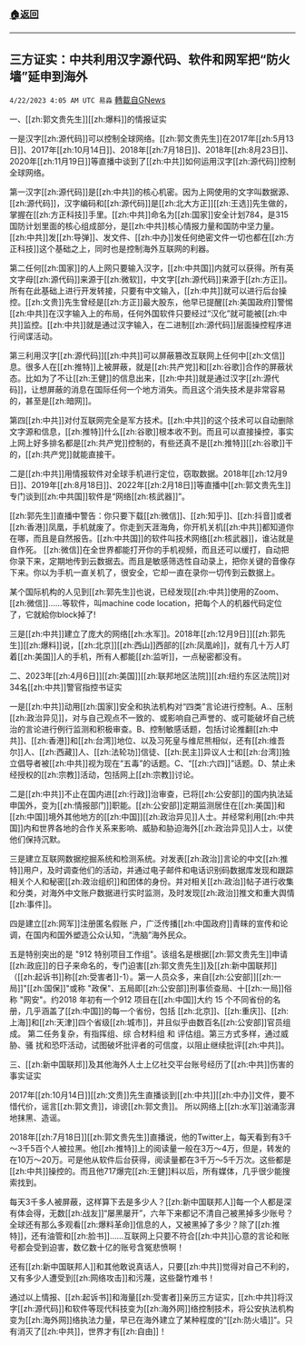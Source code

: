 ###  [:house:返回](README.md)
---


## 三方证实：中共利用汉字源代码、软件和网军把“防火墙”延申到海外
`4/22/2023 4:05 AM UTC 易淼` [轉載自GNews](https://gnews.org/articles/1245684)

         
一、[[zh:郭文贵先生]][[zh:爆料]]的情报证实

一是汉字[[zh:源代码]]可以控制全球网络。[[zh:郭文贵先生]]在2017年[[zh:5月13日]]、2017年[[zh:10月14日]]、2018年[[zh:7月18日]]、2018年[[zh:8月23日]]、2020年[[zh:11月19日]]等直播中谈到了[[zh:中共]]如何运用汉字[[zh:源代码]]控制全球网络。

第一汉字[[zh:源代码]]是[[zh:中共]]的核心机密。因为上网使用的文字叫数据源、[[zh:源代码]]，汉字编码和[[zh:源代码]]是[[zh:北大方正]][[zh:王选]]先生做的，掌握在[[zh:方正科技]]手里。[[zh:中共]]命名为[[zh:国家]]安全计划784，是315国防计划里面的核心组成部分，是[[zh:中共]]核心情报力量和国防中坚力量。[[zh:中共]]发[[zh:导弹]]、发文件、[[zh:中办]]发任何绝密文件一切也都在[[zh:方正科技]]这个基础之上，同时也是控制海外互联网的利器。

第二任何[[zh:国家]]的人上网只要输入汉字，[[zh:中共国]]内就可以获得。所有英文字母[[zh:源代码]]来源于[[zh:微软]]，中文字[[zh:源代码]]来源于[[zh:方正]]。所有在此基础上进行开发转接，只要有中文输入，[[zh:中共]]就可以进行后台操控。[[zh:文贵]]先生曾经是[[zh:方正]]最大股东，他早已提醒[[zh:美国政府]]警惕[[zh:中共]]在汉字输入上的布局，任何外国软件只要经过“汉化”就可能被[[zh:中共]]监控。[[zh:中共]]就是通过汉字输入，在二进制[[zh:源代码]]层面操控程序进行间谍活动。

第三利用汉字[[zh:源代码]][[zh:中共]]可以屏蔽篡改互联网上任何中[[zh:文信]]息。很多人在[[zh:推特]]上被屏蔽，就是[[zh:共产党]]和[[zh:谷歌]]合作的屏蔽状态。比如为了不让[[zh:王健]]的信息出来，[[zh:中共]]就是通过汉字[[zh:源代码]]，让想屏蔽的消息在国际任何一个地方消失。而且这个消失技术是非常容易的，甚至是[[zh:暗网]]。

第四[[zh:中共]]对付互联网完全是军方技术。[[zh:中共]]的这个技术可以自动删除文字源和信息，[[zh:推特]]什么[[zh:谷歌]]根本收不到。而且可以直接操控，事实上网上好多排名都是[[zh:共产党]]控制的，有些还真不是[[zh:推特]][[zh:谷歌]]干的，[[zh:共产党]]就能直接干。

二是[[zh:中共]]用情报软件对全球手机进行定位，窃取数据。2018年[[zh:12月9日]]、2019年[[zh:8月18日]]、2022年[[zh:2月18日]]等直播中[[zh:郭文贵先生]]专门谈到[[zh:中共国]]软件是“网络[[zh:核武器]]”。

[[zh:郭先生]]直播中警告：你只要下载[[zh:微信]]、[[zh:知乎]]、[[zh:抖音]]或者[[zh:香港]]凤凰，手机就废了。你走到天涯海角，你开机关机[[zh:中共]]都知道你在哪，而且是自然报告。[[zh:中共国]]的软件叫技术网络[[zh:核武器]]，谁沾就是自作死。 [[zh:微信]]在全世界都能打开你的手机视频，而且还可以缓打，自动把你录下来，定期地传到云数据去。而且是敏感筛选性自动录上，把你关键的音像存下来。你以为手机一直关机了，很安全，它却一直在录你一切传到云数据上。

某个国际机构的人见到[[zh:郭先生]]也说，已经发现[[zh:中共]]使用的Zoom、[[zh:微信]]……等软件，叫machine code location，把每个人的机器代码定位了，它就給你block掉了!

三是[[zh:中共]]建立了庞大的网络[[zh:水军]]。2018年[[zh:12月9日]][[zh:郭先生]][[zh:爆料]]说，[[zh:北京]][[zh:西山]]西部的[[zh:凤凰岭]]，就有几十万人盯着[[zh:美国]]人的手机，所有人都能[[zh:监听]]，一点秘密都没有。

二、2023年[[zh:4月6日]][[zh:美国]][[zh:联邦地区法院]][[zh:纽约东区法院]]对34名[[zh:中共]]警官指控书证实

一是[[zh:中共]]动用[[zh:国家]]安全和执法机构对“四类”言论进行控制。A.、压制[[zh:政治异见]]，对与自己观点不一致的、或影响自己声誉的、或可能破坏自己统治的言论进行例行监测和积极审查。B、控制敏感话题，包括讨论推翻[[zh:中共]]、[[zh:香港]]和[[zh:台湾]]地位、以及习死皇与维尼熊相似，还有[[zh:维吾尔]]人、[[zh:西藏]]人、[[zh:法轮功]]信徒、[[zh:民主]]异议人士和[[zh:台湾]]独立倡导者被[[zh:中共]]视为现在“五毒”的话题。C、“[[zh:六四]]”话题。D、禁止未经授权的[[zh:宗教]]活动，包括网上[[zh:宗教]]讨论。  

二是[[zh:中共]]不止在国内进[[zh:行政]]治审查，已将[[zh:公安部]]的国内执法延申国外，变为[[zh:情报部门]]职能。[[zh:公安部]]定期监测居住在[[zh:美国]]和[[zh:中国]]境外其他地方的[[zh:中国]][[zh:政治异见]]人士。并经常利用[[zh:中共国]]内和世界各地的合作关系来影响、威胁和胁迫海外[[zh:政治异见]]人士，以使他们保持沉默。

三是建立互联网数据挖掘系统和检测系统。对发表[[zh:政治]]言论的中文[[zh:推特]]用户，及时调查他们的活动，并通过电子邮件和电话识别码数据库发现和跟踪相关个人和秘密[[zh:政治组织]]和团体的身份。并对相关[[zh:政治]]帖子进行收集和分类，对海外中文账户数据进行实时监测，及时发现[[zh:政治]]推文和重大舆情[[zh:事件]]。

四是建立[[zh:网军]]注册匿名假账 户，广泛传播[[zh:中国政府]]青睐的宣传和论调，在国内和国外塑造公众认知，“洗脑”海外民众。

五是特别突出的是 "912 特别项目工作组"。该组名是根据[[zh:郭文贵先生]]申请[[zh:政庇]]的日子来命名的，专门迫害[[zh:郭文贵先生]]及[[zh:新中国联邦]]（[[zh:起诉书]]称[[zh:受害者]]-1）。第一人员众多，来自[[zh:公安部]][[zh:一局]]"[[zh:国保]]"或称 "政保"、五局即[[zh:公安部]]刑事侦查局、十[[zh:一局]]俗称 "网安"。约2018 年初有一个912 项目在[[zh:中国]]大约 15 个不同省份的名册，几乎涵盖了[[zh:中国]]的每一个省份，包括 [[zh:北京]]、[[zh:重庆]]、[[zh:上海]]和[[zh:天津]]四个省级[[zh:城市]]，并且似乎由数百名[[zh:公安部]]官员组成。 第二任务复杂，有指挥组、综 合材料组 和 评估组。第三方式多样，通过威胁、骚 扰和恐吓活动，试图破坏批评者的可信度，以阻止继续批评[[zh:中共]]。

三、[[zh:新中国联邦]]及其他海外人士上亿社交平台账号经历了[[zh:中共]]伤害的事实证实         

2017年[[zh:10月14日]][[zh:文贵]]先生直播谈到[[zh:中共]][[zh:中办]]文件，要不惜代价，谣言[[zh:郭文贵]]，诽谤[[zh:郭文贵]]。 所以网络上[[zh:水军]]汹涌澎湃地抹黑、造谣。

2018年[[zh:7月18日]][[zh:郭文贵先生]]直播说，他的Twitter上，每天看到有3千～3千5百个人被拉黑。他[[zh:推特]]上的阅读量一般在3万～4万，但是，转发的在10万～20万。可是他从软件后台获得，阅读量都在3千万～5千万次。这些都是[[zh:中共]]操控的。而且他717爆完[[zh:王健]]料以后，所有媒体，几乎很少能搜索找到。 

每天3千多人被屏蔽，这样算下去是多少人？[[zh:新中国联邦人]]每一个人都是深有体会得，无数[[zh:战友]]“屡黑屡开”，六年下来都记不清自己被黑掉多少账号？全球还有那么多观看[[zh:爆料革命]]信息的人，又被黑掉了多少？除了[[zh:推特]]，还有油管和[[zh:脸书]]……互联网上只要不符合[[zh:中共]]心意的言论和账号都会受到迫害，数亿数十亿的账号含冤悲愤啊！

还有[[zh:新中国联邦人]]和其他敢说真话人，只要[[zh:中共]]觉得对自己不利的，又有多少人遭受到[[zh:网络攻击]]和污蔑，这些罄竹难书！

通过以上情报、[[zh:起诉书]]和海量[[zh:受害者]]亲历三方证实，[[zh:中共]]将汉字[[zh:源代码]]和软件等现代科技变为[[zh:海外网]]络控制技术，将公安执法机构变为[[zh:海外网]]络执法力量，早已在海外建立了某种程度的“[[zh:防火墙]]”。只有消灭了[[zh:中共]]，世界才有[[zh:自由]]！


 
 
